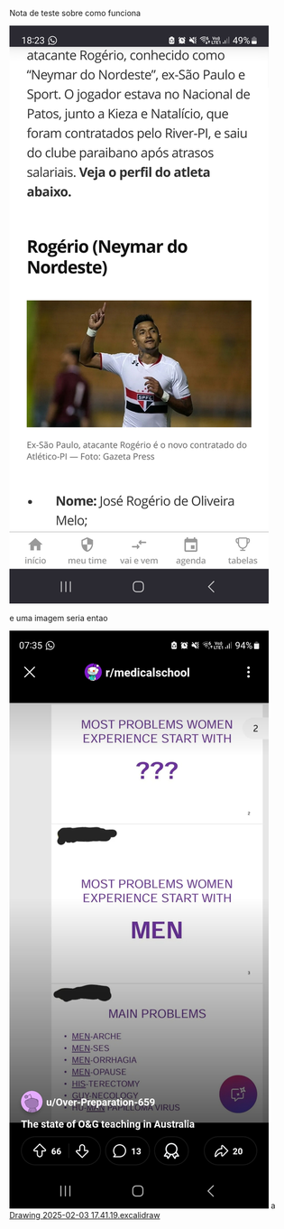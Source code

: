 Nota de teste sobre como funciona

![Nota de teste](Screenshot_20250131_182302_Firefox.jpg)

e uma imagem seria entao

![](Screenshot_20250201_073519_Reddit%201.jpg)
a
[Drawing 2025-02-03 17.41.19.excalidraw](Drawing%202025-02-03%2017.41.19.excalidraw.md)

